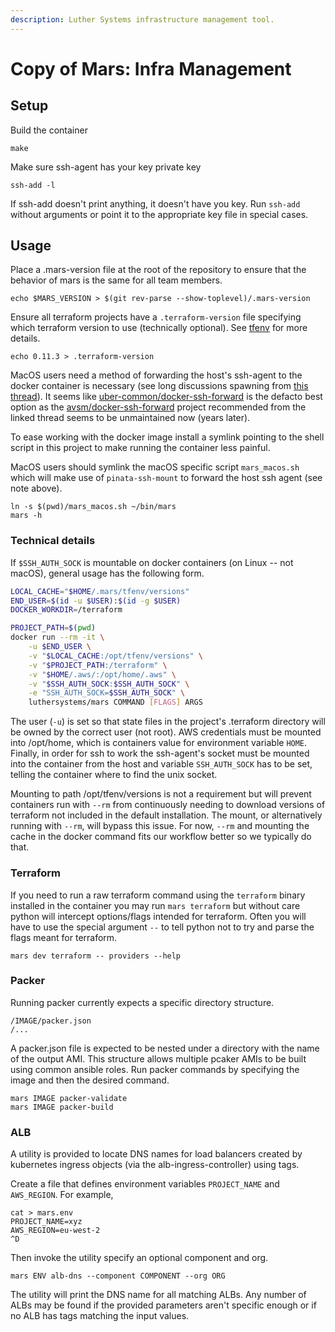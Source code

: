 ```yaml
---
description: Luther Systems infrastructure management tool.
---
```


# Copy of Mars: Infra Management

## Setup

Build the container

```
make
```

Make sure ssh-agent has your key private key

```
ssh-add -l
```

If ssh-add doesn't print anything, it doesn't have you key. Run `ssh-add` without arguments or point it to the appropriate key file in special cases.

## Usage

Place a .mars-version file at the root of the repository to ensure that the behavior of mars is the same for all team members.

```
echo $MARS_VERSION > $(git rev-parse --show-toplevel)/.mars-version
```

Ensure all terraform projects have a `.terraform-version` file specifying which terraform version to use (technically optional). See [tfenv](https://github.com/kamatama41/tfenv) for more details.

```
echo 0.11.3 > .terraform-version
```

MacOS users need a method of forwarding the host's ssh-agent to the docker container is necessary (see long discussions spawning from [this thread](https://forums.docker.com/t/can-we-re-use-the-osx-ssh-agent-socket-in-a-container/8152)). It seems like [uber-common/docker-ssh-forward](https://github.com/uber-common/docker-ssh-agent-forward) is the defacto best option as the [avsm/docker-ssh-forward](https://github.com/avsm/docker-ssh-agent-forward) project recommended from the linked thread seems to be unmaintained now (years later).

To ease working with the docker image install a symlink pointing to the shell script in this project to make running the container less painful.

MacOS users should symlink the macOS specific script `mars_macos.sh` which will make use of `pinata-ssh-mount` to forward the host ssh agent (see note above).

```
ln -s $(pwd)/mars_macos.sh ~/bin/mars
mars -h
```

### Technical details

If `$SSH_AUTH_SOCK` is mountable on docker containers (on Linux -- not macOS), general usage has the following form.

```bash
LOCAL_CACHE="$HOME/.mars/tfenv/versions"
END_USER=$(id -u $USER):$(id -g $USER)
DOCKER_WORKDIR=/terraform

PROJECT_PATH=$(pwd)
docker run --rm -it \
    -u $END_USER \
    -v "$LOCAL_CACHE:/opt/tfenv/versions" \
    -v "$PROJECT_PATH:/terraform" \
    -v "$HOME/.aws/:/opt/home/.aws" \
    -v "$SSH_AUTH_SOCK:$SSH_AUTH_SOCK" \
    -e "SSH_AUTH_SOCK=$SSH_AUTH_SOCK" \
    luthersystems/mars COMMAND [FLAGS] ARGS
```

The user (`-u`) is set so that state files in the project's .terraform directory will be owned by the correct user (not root). AWS credentials must be mounted into /opt/home, which is containers value for environment variable `HOME`. Finally, in order for ssh to work the ssh-agent's socket must be mounted into the container from the host and variable `SSH_AUTH_SOCK` has to be set, telling the container where to find the unix socket.

Mounting to path /opt/tfenv/versions is not a requirement but will prevent containers run with `--rm` from continuously needing to download versions of terraform not included in the default installation. The mount, or alternatively running with `--rm`, will bypass this issue. For now, `--rm` and mounting the cache in the docker command fits our workflow better so we typically do that.

### Terraform

If you need to run a raw terraform command using the `terraform` binary installed in the container you may run `mars terraform` but without care python will intercept options/flags intended for terraform. Often you will have to use the special argument `--` to tell python not to try and parse the flags meant for terraform.

```
mars dev terraform -- providers --help
```

### Packer

Running packer currently expects a specific directory structure.

```
/IMAGE/packer.json
/...
```

A packer.json file is expected to be nested under a directory with the name of the output AMI. This structure allows multiple pcaker AMIs to be built using common ansible roles. Run packer commands by specifying the image and then the desired command.

```
mars IMAGE packer-validate
mars IMAGE packer-build
```

### ALB

A utility is provided to locate DNS names for load balancers created by kubernetes ingress objects (via the alb-ingress-controller) using tags.

Create a file that defines environment variables `PROJECT_NAME` and `AWS_REGION`. For example,

```
cat > mars.env
PROJECT_NAME=xyz
AWS_REGION=eu-west-2
^D
```

Then invoke the utility specify an optional component and org.

```
mars ENV alb-dns --component COMPONENT --org ORG
```

The utility will print the DNS name for all matching ALBs. Any number of ALBs may be found if the provided parameters aren't specific enough or if no ALB has tags matching the input values.
